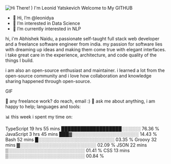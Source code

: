 ![Hi There! ) I'm Leonid Yatskevich  Welcome to My GITHUB](https://user-images.githubusercontent.com/53173112/218265917-59704556-cd8f-4461-9639-eb76dd957384.gif)



- 👋 Hi, I’m @leonidya
- 👀 I’m interested in Data Science
- 🌱 I’m currently interested in NLP

<!---
leonidya/leonidya is a ✨ special ✨ repository because its `README.md` (this file) appears on your GitHub profile.
You can click the Preview link to take a look at your changes.
--->
hi, i'm Abhishek Naidu, a passionate self-taught full stack web developer and a freelance software engineer from india. my passion for software lies with dreaming up ideas and making them come true with elegant interfaces. i take great care in the experience, architecture, and code quality of the things I build.

i am also an open-source enthusiast and maintainer. i learned a lot from the open-source community and i love how collaboration and knowledge sharing happened through open-source.

GIF

💼 any freelance work? do reach, email :)
💬 ask me about anything, i am happy to help;
languages and tools:

         

📊 this week i spent my time on:

TypeScript   19 hrs 55 mins  ███████████████████░░░░░░   76.36 %
JavaScript   3 hrs 45 mins   ███▓░░░░░░░░░░░░░░░░░░░░░   14.43 %
Bash         52 mins         █░░░░░░░░░░░░░░░░░░░░░░░░   03.35 %
Groovy       32 mins         ▓░░░░░░░░░░░░░░░░░░░░░░░░   02.09 %
JSON         22 mins         ▒░░░░░░░░░░░░░░░░░░░░░░░░   01.41 %
CSS          13 mins         ▒░░░░░░░░░░░░░░░░░░░░░░░░   00.84 %
